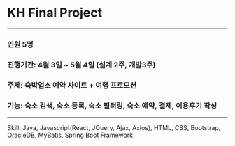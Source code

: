# KH Final Project 
***
### 인원 5명

### 진행기간: 4월 3일 ~ 5월 4일 (설계 2주, 개발3주)

### 주제: 숙박업소 예약 사이트 + 여행 프로모션
### 기능: 숙소 검색, 숙소 등록, 숙소 필터링, 숙소 예약, 결제, 이용후기 작성 

*** 
Skill: Java, Javascript(React, JQuery, Ajax, Axios), HTML, CSS, Bootstrap, OracleDB, MyBatis, Spring Boot Framework
